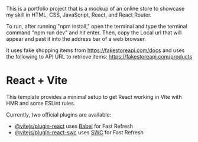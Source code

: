 This is a portfolio project that is a mockup of an online store to showcase my skill in HTML, CSS, JavaScript, React, and React Router.  

To run, after running "npm install," open the terminal and type the terminal command "npm run dev" and hit enter.  Then, copy the Local url that will appear and past it into the address bar of a web browser.

It uses fake shopping items from https://fakestoreapi.com/docs and uses the following to API URL to retrieve items:  https://fakestoreapi.com/products


# React + Vite

This template provides a minimal setup to get React working in Vite with HMR and some ESLint rules.

Currently, two official plugins are available:

- [@vitejs/plugin-react](https://github.com/vitejs/vite-plugin-react/blob/main/packages/plugin-react/README.md) uses [Babel](https://babeljs.io/) for Fast Refresh
- [@vitejs/plugin-react-swc](https://github.com/vitejs/vite-plugin-react-swc) uses [SWC](https://swc.rs/) for Fast Refresh
